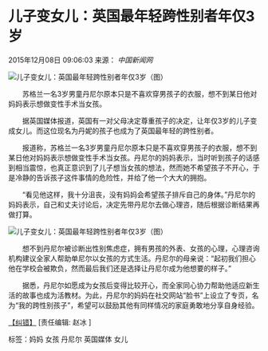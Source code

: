 # 儿子变女儿：英国最年轻跨性别者年仅3岁

2015年12月08日 09:06:03 来源： _中国新闻网_

![儿子变女儿：英国最年轻跨性别者年仅3岁（图）](128508999_14495368776801n.jpg)

　　苏格兰一名3岁男童丹尼尔原本只是不喜欢穿男孩子的衣服，想不到某日他对妈妈表示想做变性手术当女孩。

　　据英国媒体报道，英国有一对父母决定尊重孩子的决定，让年仅3岁的儿子变成女儿。而这位现名为丹妮的孩子也成为了英国最年轻的跨性别者。

　　报道称，苏格兰一名3岁男童丹尼尔原本只是不喜欢穿男孩子的衣服，想不到某日他对妈妈表示想做变性手术当女孩。丹尼尔的妈妈表示，当时听到孩子的话感到相当震惊，也真正意识到了儿子想当女孩的想法，然而她不希望孩子不开心，于是冷静的告诉孩子这件事情的危险性，并给了他一个大大的拥抱。

　　“看见他这样，我十分沮丧，没有妈妈会希望孩子排斥自己的身体。”丹尼尔的妈妈表示，自己和丈夫讨论后，决定先带丹尼尔去做心理咨，随后根据诊断结果再做打算。

![儿子变女儿：英国最年轻跨性别者年仅3岁（图）](128508999_14495368778381n.jpg)

　　想不到丹尼尔被诊断出性别焦虑症，拥有男孩的外表、女孩的心理，心理咨询机构建议全家人帮助单尼尔以女孩的方式生活。丹尼尔的母亲说：“起初我们担心他在学校会被欺负，然而最后我们还是选择让丹尼尔成为他想要的样子。”

　　据悉，丹尼尔如愿成为女孩后变得比较开心，而全家同心协力帮助他适应新生活的故事也成为活教材。为此，丹尼尔的妈妈在社交网站“脸书”上设立了专页，名为“我的跨性别孩子”，希望可以鼓励其他有同样情况的家庭勇敢地分享自身经验。

[【纠错】](javascript:void\(0\);) \[责任编辑: 赵冰 \]

标签：妈妈 女孩 丹尼尔 英国媒体 女儿

